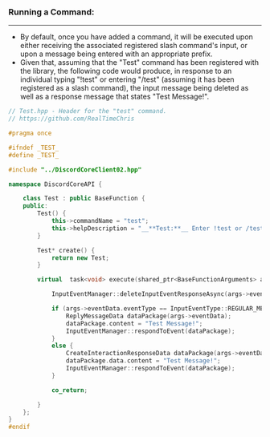 ### **Running a Command:**
---
 
- By default, once you have added a command, it will be executed upon either receiving the associated registered slash command's input, or upon a message being entered with an appropriate prefix.
- Given that, assuming that the "Test" command has been registered with the library, the following code would produce, in response to an individual typing "!test" or entering "/test" (assuming it has been registered as a slash command), the input message being deleted as well as a response message that states "Test Message!". 

```cpp
// Test.hpp - Header for the "test" command.
// https://github.com/RealTimeChris

#pragma once

#ifndef _TEST_
#define _TEST_

#include "../DiscordCoreClient02.hpp"

namespace DiscordCoreAPI {

	class Test : public BaseFunction {
	public:
		Test() {
			this->commandName = "test";
			this->helpDescription = "__**Test:**__ Enter !test or /test to run this command!";
		}

		Test* create() {
			return new Test;
		}

		virtual  task<void> execute(shared_ptr<BaseFunctionArguments> args) {

			InputEventManager::deleteInputEventResponseAsync(args->eventData);

			if (args->eventData.eventType == InputEventType::REGULAR_MESSAGE) {
				ReplyMessageData dataPackage(args->eventData);
				dataPackage.content = "Test Message!";
				InputEventManager::respondToEvent(dataPackage);
			}
			else {
				CreateInteractionResponseData dataPackage(args->eventData);
				dataPackage.data.content = "Test Message!";
				InputEventManager::respondToEvent(dataPackage);
			}

			co_return;

		}
	};
}
#endif
```
